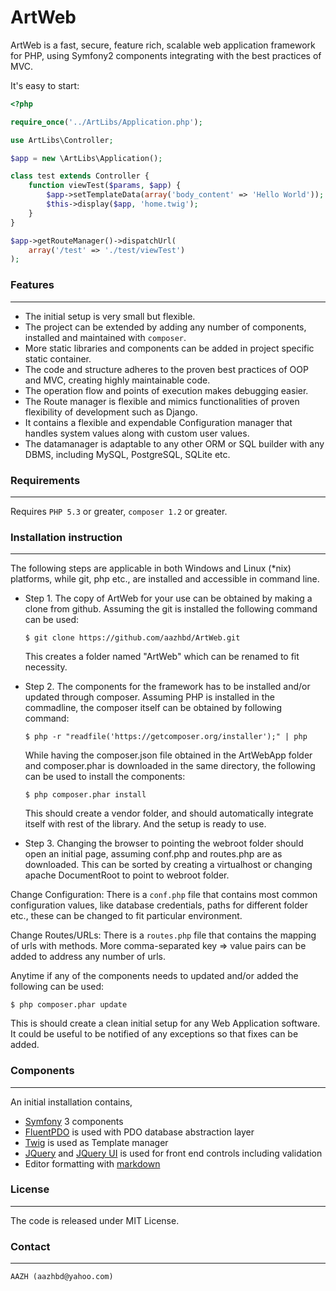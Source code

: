 
# ArtWeb

ArtWeb is a fast, secure, feature rich, scalable web application framework for PHP, using Symfony2 components integrating with the best practices of MVC.

It's easy to start:

```php
<?php

require_once('../ArtLibs/Application.php');

use ArtLibs\Controller;

$app = new \ArtLibs\Application();

class test extends Controller {
    function viewTest($params, $app) {
        $app->setTemplateData(array('body_content' => 'Hello World'));
        $this->display($app, 'home.twig');
    }
}

$app->getRouteManager()->dispatchUrl(
	array('/test' => './test/viewTest')
);

```

### Features
------------

 - The initial setup is very small but flexible.
 - The project can be extended by adding any number of components, installed and maintained with ```composer```.
 - More static libraries and components can be added in project specific static container.
 - The code and structure adheres to the proven best practices of OOP and MVC, creating highly maintainable code.
 - The operation flow and points of execution makes debugging easier.
 - The Route manager is flexible and mimics functionalities of proven flexibility of development such as Django.
 - It contains a flexible and expendable Configuration manager that handles system values along with custom user values.
 - The datamanager is adaptable to any other ORM or SQL builder with any DBMS, including MySQL, PostgreSQL, SQLite etc.


### Requirements
----------------

Requires `PHP 5.3` or greater, `composer 1.2` or greater.


### Installation instruction
----------------------------

The following steps are applicable in both Windows and Linux (*nix) platforms, while git, php etc., are installed and accessible in command line.

* Step 1. The copy of ArtWeb for your use can be obtained by making a clone from github. Assuming the git is installed the following command can be used:

	```
	$ git clone https://github.com/aazhbd/ArtWeb.git
	```

	This creates a folder named "ArtWeb" which can be renamed to fit necessity.

* Step 2. The components for the framework has to be installed and/or updated through composer. Assuming PHP is installed in the commadline, the composer itself can be obtained by following command:

	```
	$ php -r "readfile('https://getcomposer.org/installer');" | php
	```

	While having the composer.json file obtained in the ArtWebApp folder and composer.phar is downloaded in the same directory, the following can be used to install the components:

	```
	$ php composer.phar install
	```

	This should create a vendor folder, and should automatically integrate itself with rest of the library. And the setup is ready to use.
	

* Step 3. Changing the browser to pointing the webroot folder should open an initial page, assuming conf.php and routes.php are as downloaded. This can be sorted by creating a virtualhost or changing apache DocumentRoot to point to webroot folder.


Change Configuration: There is a `conf.php` file that contains most common configuration values, like database credentials, paths for different folder etc., these can be changed to fit particular environment.

Change Routes/URLs: There is a `routes.php` file that contains the mapping of urls with methods. More  comma-separated key => value pairs can be added to address any number of urls.

Anytime if any of the components needs to updated and/or added the following can be used:

```
$ php composer.phar update
```

This is should create a clean initial setup for any Web Application software. It could be useful to be notified of any exceptions so that fixes can be added.


### Components
--------------

An initial installation contains,

 - [Symfony](https://symfony.com/) 3 components
 - [FluentPDO](https://github.com/envms/fluentpdo) is used with PDO database abstraction layer
 - [Twig](http://twig.sensiolabs.org/) is used as Template manager
 - [JQuery](https://jquery.com/) and [JQuery UI](https://jqueryui.com/) is used for front end controls including validation
 - Editor formatting with [markdown](https://simplemde.com/)


### License
-----------

The code is released under MIT License.


### Contact
-----------

	AAZH (aazhbd@yahoo.com)

